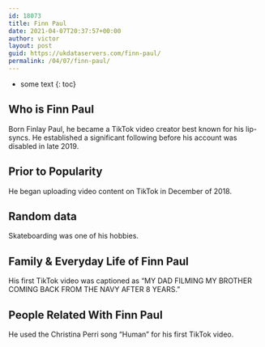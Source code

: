 ```yaml
---
id: 18073
title: Finn Paul
date: 2021-04-07T20:37:57+00:00
author: victor
layout: post
guid: https://ukdataservers.com/finn-paul/
permalink: /04/07/finn-paul/
---
```


* some text
{: toc}


## Who is Finn Paul



Born Finlay Paul, he became a TikTok video creator best known for his lip-syncs. He established a significant following before his account was disabled in late 2019. 

                
                
                
## Prior to Popularity



He began uploading video content on TikTok in December of 2018. 

                
                
                
## Random data



Skateboarding was one of his hobbies. 

                
                
                
## Family & Everyday Life of Finn Paul



His first TikTok video was captioned as &#8220;MY DAD FILMING MY BROTHER COMING BACK FROM THE NAVY AFTER 8 YEARS.&#8221; 

                
                
                
## People Related With Finn Paul



He used the Christina Perri song &#8220;Human&#8221; for his first TikTok video. 

                
              
            
          
          
          